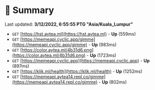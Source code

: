 # 📖 Summary
Last updated: **3/12/2022, 6:55:55 PTG "Asia/Kuala_Lumpur"**

- `GET` [https://hst.aytea.ml](https://hst.aytea.ml) - **Up** (559ms)
- `GET` [https://memeapi.cyclic.app/gimme](https://memeapi.cyclic.app/gimme) - **Up** (983ms)
- `GET` [https://color.aytea.ml/4b31d6.png](https://color.aytea.ml/4b31d6.png) - **Up** (1723ms)
- `GET` [https://memeapi.cyclic.app](https://memeapi.cyclic.app) - **Up** (897ms)
- `GET` [https://klik.ml/health](https://klik.ml/health) - **Up** (1252ms)
- `GET` [https://memeapi.aytea14.repl.co/gimme](https://memeapi.aytea14.repl.co/gimme) - **Up** (802ms)
